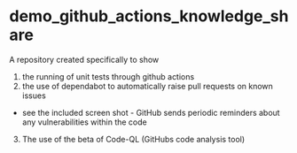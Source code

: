 # demo_github_actions_knowledge_share

A repository created specifically to show

1. the running of unit tests through github actions
2. the use of dependabot to automatically raise pull requests on known issues
  - see the included screen shot - GitHub sends periodic reminders about any vulnerabilities within the code
3. The use of the beta of Code-QL (GitHubs code analysis tool)
